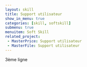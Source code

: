 ```yaml
---
layout: skill
title: Support utilisateur
show_in_menu: true
categories: [skill, softskill]
submenu: true
menuitem: Soft Skill
related_project:
 - MasterPrice: Support utilisateur
 - MasterFile: Support utilisateur
---
```


3ème ligne
